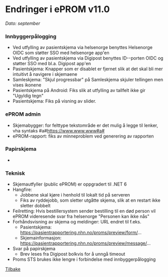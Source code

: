 # Endringer i ePROM v11.0
*Dato: september*

### Innbyggerpålogging
- Ved utfylling av pasientskjema via helsenorge benyttes Helsenorge OIDC som støtter SSO med helsenorge app'en
- Ved utfylling av pasientskjema via Digipost benyttes ID--porten OIDC og støtter SSO med bl.a. Digipost app'en
- Pasientskjema: Knapper som er disablet er fjernet slik at  det skal bli mer intuitivt å navigere i skjemaene
- Samleskjema: "Skjul progressbar" på Samleskjema skjuler tellingen men vises ikonene
- Pasientskjema på Android: Fiks slik at utfylling av tallfelt ikke gir "Ugyldig tegn"
- Pasientskjema: Fiks på visning av slider.

### ePROM admin
- Skjemabygger: for felttype tekstområde er det mulig å legge til lenker, vha syntaks #a#https://www.www.www#a#
- ePROM-rapport: fiks av minneproblem ved generering av rapporten

### Papirskjema
- 

### Teknisk
- Skjemautfyller (public ePROM) er oppgradert til .NET 6
- Hangfire:
  - Jobbene skal kjøre i henhold til lokalt tid på serveren
  - Fiks av ryddejobb, som sletter utgåtte skjema, slik at en restart ikke sletter dobbelt
- Feilretting: Hvis bestillersystem sender bestilling til en død person vil ePROM videresende svar fra helsenorge "Personen kan ikke nås"
- Forhåndsvisning av skjema og meldinger: URL endret til f.eks.
  - Pasientskjema: https://pasientrapportering.nhn.no/proms/preview/form/...
  - Skjemainformasjon: https://pasientrapportering.nhn.no/proms/preview/message/...
- Svar på papirskjema
  - Brev leses fra Digipost bolkvis for å unngå timeout
- Proms STS brukes ikke lengre i forbindelse med innbyggerpålogging 


[Tilbake](./Releaselist)
